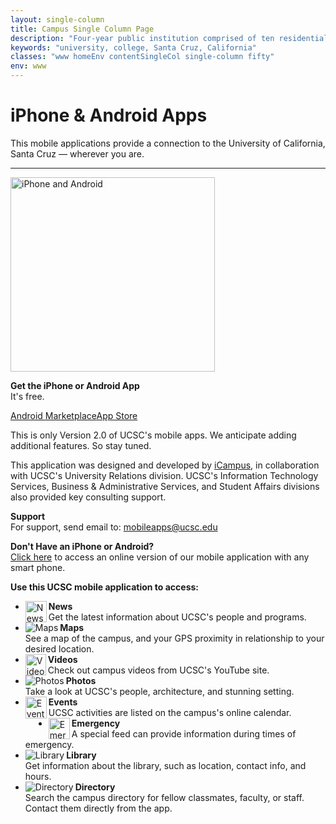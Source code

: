 ```yaml
---
layout: single-column
title: Campus Single Column Page
description: "Four-year public institution comprised of ten residential college communities nestled in the redwood forests and meadows overlooking central California's Monterey Bay."
keywords: "university, college, Santa Cruz, California"
classes: "www homeEnv contentSingleCol single-column fifty"
env: www
---
```


<h1 id="title">iPhone &amp; Android Apps</h1><div class="contentBox">

<p>This mobile applications provide a connection to the University of California, Santa Cruz &#8212; wherever you are.</p>
<hr size="1" width="100%">

<!-- RIGHT COLUMN -->
<div id="column-right">
<img alt="iPhone and Android" height="311" src="http://www.ucsc.edu/mobile/iphone/images/iphone_android.png" width="327">
<p><strong>Get the iPhone or Android App</strong><br>It's free.</p>
<p><a class="andmarketplace" href="https://play.google.com/store/apps/details?id=com.ezaxess.icampus.android.ucsc&amp;feature=search_result" title="click go to Android Marketplace"><span class="displace">Android Marketplace</span></a><a class="appstore" href="http://itunes.apple.com/us/app/uc-santa-cruz-ucsc/id392090734?mt=8" title="click go to App Store"><span class="displace">App Store</span></a></p>
<p>This is only Version 2.0 of UCSC's mobile apps. We anticipate adding additional features. So stay tuned.</p>
<p>This application was designed and developed by <a href="http://icamp.us/">iCampus</a>, in collaboration with&#160;UCSC's University Relations division.&#160;UCSC's Information Technology Services, Business &amp; Administrative Services, and Student Affairs divisions also provided key consulting support.</p>
<p><strong>Support</strong><br>
For support, send email to:&#160;<a href="mailto:mobileapps@ucsc.edu">mobileapps@ucsc.edu</a></p>
<p><strong>Don't Have an iPhone or Android?</strong><br>
<a href="http://ucsc.ezaxess.com/">Click here</a> to access an online version of our mobile application with any smart phone.</p>
</div>
<!-- LEFT COLUMN -->
<div id="column-left">
<strong>Use this UCSC mobile application to access:</strong>
<ul class="app">
<li class="app">
<img align="left" alt="News" height="34" src="http://www.ucsc.edu/mobile/iphone/images/icons/news_icon.png" width="34">
<div class="app_desc"><strong>News</strong><br>
Get the latest information about UCSC's people and programs. </div>
</li>
<li class="app">
<img align="left" alt="Maps" src="http://www.ucsc.edu/mobile/iphone/images/icons/map_icon.png">
<div class="app_desc"><strong>Maps</strong><br>
See a map of the campus, and your GPS proximity in relationship to your desired location.</div>
</li>
<li class="app">
<img align="left" alt="Videos" height="34" src="http://www.ucsc.edu/mobile/iphone/images/icons/videos_icon.png" width="33">
<div class="app_desc"><strong>Videos</strong><br>
Check out campus videos from UCSC's YouTube site.</div>
</li>
<li class="app">
<img align="left" alt="Photos" src="http://www.ucsc.edu/mobile/iphone/images/icons/photos_icon.png">
<div class="app_desc"><strong>Photos</strong><br>
Take a look at UCSC's people, architecture, and stunning setting. </div>
</li>
<li class="app">
<img align="left" alt="Events" height="35" src="http://www.ucsc.edu/mobile/iphone/images/icons/events_icon.png" width="34">
<div class="app_desc"><strong>Events</strong><br>
UCSC activities are listed on the campus's online calendar.</div>
</li>
<li class="app">
<img align="left" alt="Emergency" height="34" src="http://www.ucsc.edu/mobile/iphone/images/icons/emergency_icon.png" width="34">
<div class="app_desc"><strong>Emergency </strong><br>
A special feed can provide information during times of emergency.</div>
</li>
<li class="app">
<img align="left" alt="Library" src="http://www.ucsc.edu/mobile/iphone/images/icons/library.png">
<div class="app_desc"><strong>Library </strong><br>
Get information about the library, such as location, contact info, and hours.</div>
</li>
<li class="app">
<img align="left" alt="Directory" src="http://www.ucsc.edu/mobile/iphone/images/icons/directory.png">
<div class="app_desc"><strong>Directory </strong><br>
Search the campus directory for fellow classmates, faculty, or staff. Contact them directly from the app.</div>
</li>
</ul>
</div>
</div>



